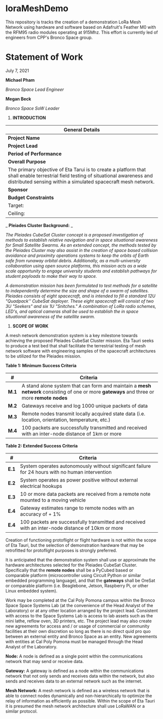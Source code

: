 # loraMeshDemo
This repository is tracks the creation of a demonstration LoRa Mesh Network using hardware and software based on Adafruit's Feather M0 with the RFM95 radio modules operating at 915Mhz. This effort is currently led of engineers from CPP's Bronco Space group.

# Statement of Work

July 7, 2021

**Michael Pham**

_Bronco Space Lead Engineer_

**Megan Beck**

_Bronco Space SoW Leader_

1. **INTRODUCTION**

| General Details |
| --- |
| **Project Name** | Eta Tauri |
| **Project Lead** | Megan Beck (Bronco Space - mcbeck@cpp.edu) |
| **Period of Performance** | July 19th - August 19 2021 |
| **Overall Purpose** | Eta Tauri seeks to create a physical test bed for proposed satellite LoRa mesh networks, as a development project under the Pleiades CubeSat Cluster program.
The primary objective of Eta Tarui is to create a platform that shall enable terrestrial field testing of situational awareness and distributed sensing within a simulated spacecraft mesh network. |
| **Sponsor** | Michael Pham (Bronco Space - mlpham@cpp.edu) |
| **Budget Constraints** | Floor: | $ 500 |
| Target: | $ 1000 |
| Ceiling: | $ 5000 |

_ **Pleiades Cluster Background:** _

_The Pleiades CubeSat Cluster concept is a proposed investigation of methods to establish relative navigation and in space situational awareness for Small Satellite Swarms. As an extended concept, the methods tested by the Pleiades Cluster may also assist in the creation of space based collision avoidance and proximity operations systems to keep the orbits of Earth safe from runaway orbital debris. Additionally, as a multi-university collaboration using open source platforms, this mission acts as a wide scale opportunity to engage university students and establish pathways for student payloads to make their way to space._

_A demonstration mission has been formulated to test methods for a satellite to independently determine the size and shape of a swarm of satellites. Pleiades consists of eight spacecraft, and is intended to fill a standard 12U &quot;Quadpack&#39;&#39; CubeSat deployer. These eight spacecraft will consist of two 3U &quot;Seekers&quot; and six 1U &quot;Snitches.&quot; A combination of LoRa radio schemes, LED&#39;s, and optical cameras shall be used to establish the in space situational awareness of the satellite swarm._

1. **SCOPE OF WORK**

A mesh network demonstration system is a key milestone towards achieving the proposed Pleiades CubeSat Cluster mission. Eta Tauri seeks to produce a test bed that shall facilitate the terrestrial testing of mesh network software with engineering samples of the spacecraft architectures to be utilized for the Pleiades mission.

**Table 1: Minimum Success Criteria**

| **#** | **Criteria** |
| --- | --- |
| **M.1** | A stand alone system that can form and maintain a **mesh network** consisting of one or more **gateways** and three or more **remote nodes** |
| **M.2** | Gateways receive and log 1000 unique packets of data |
| **M.3** | Remote nodes transmit locally acquired state data (i.e. location, orientation, temperature, etc.) |
| **M.4** | 100 packets are successfully transmitted and received with an inter-node distance of 1km or more |

**Table 2: Extended Success Criteria**

| **#** | **Criteria** |
| --- | --- |
| **E.1** | System operates autonomously without significant failure for 24 hours with no human intervention |
| **E.2** | System operates as power positive without external electrical hookups |
| **E.3** | 10 or more data packets are received from a remote note mounted to a moving vehicle |
| **E.4** | Gateway estimates range to remote nodes with an accuracy of + 1% |
| **E.4** | 100 packets are successfully transmitted and received with an inter-node distance of 10km or more |

Creation of functioning protoflight or flight hardware is not within the scope of Eta Tauri, but the selection of demonstration hardware that may be retrofitted for protoflight purposes is strongly preferred.

It is anticipated that the demonstration system shall use or approximate the hardware architectures selected for the Pleiades CubeSat Cluster. Specifically that the **remote nodes** shall be a PyCubed based or comparable platform (microcontroller using Circuit Python or similar embedded programming language), and that the **gateways** shall be OreSat or comparable platform (i.e. Beaglebone, Jetson, Raspberry Pi, or other Linux embedded system).

Work may be completed at the Cal Poly Pomona campus within the Bronco Space Space Systems Lab (at the convenience of the Head Analyst of the Laboratory) or at any other location arranged by the project lead. Consistent with access to the Space Systems Lab is access to lab assets such as the mini lathe, reflow oven, 3D printers, etc. The project lead may also create new agreements for access and / or usage of commercial or community facilities at their own discretion so long as there is no direct quid pro quo between an external entity and Bronco Space as an entity. New agreements with entities at Cal Poly Pomona must be managed through the Head Analyst of the Laboratory.

**Node:** A node is defined as a single point within the communications network that may send or receive data.

**Gateway:** A gateway is defined as a node within the communications network that not only sends and receives data within the network, but also sends and receives data to an external network such as the internet.

**Mesh Network:** A mesh network is defined as a wireless network that is able to connect nodes dynamically and non-hierarchically to optimize the relay of information as efficiently as possible. Within the scope of Eta Tauri it is presumed the mesh network architecture shall use LoRaWAN or a similar protocol.